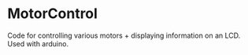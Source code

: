 # MotorControl

Code for controlling various motors + displaying information on an LCD. Used with arduino.
